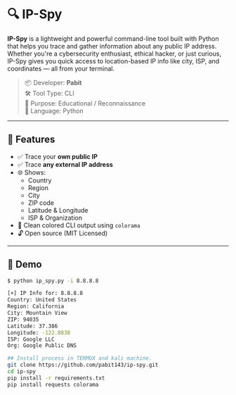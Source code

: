 # 🔍 IP-Spy

**IP-Spy** is a lightweight and powerful command-line tool built with Python that helps you trace and gather information about any public IP address. Whether you're a cybersecurity enthusiast, ethical hacker, or just curious, IP-Spy gives you quick access to location-based IP info like city, ISP, and coordinates — all from your terminal.

> 📦 Developer: **Pabit**  
> 🛠️ Tool Type: CLI  
> 🎯 Purpose: Educational / Reconnaissance  
> 🐍 Language: Python

---

## 🚀 Features

- ✅ Trace your **own public IP**
- ✅ Trace **any external IP address**
- 🌐 Shows:
  - Country
  - Region
  - City
  - ZIP code
  - Latitude & Longitude
  - ISP & Organization
- 🎨 Clean colored CLI output using `colorama`
- 🔓 Open source (MIT Licensed)

---

## 📸 Demo

```bash
$ python ip_spy.py -i 8.8.8.8

[+] IP Info for: 8.8.8.8
Country: United States
Region: California
City: Mountain View
ZIP: 94035
Latitude: 37.386
Longitude: -122.0838
ISP: Google LLC
Org: Google Public DNS

## Install process in TERMUX and kali machine.
git clone https://github.com/pabit143/ip-spy.git
cd ip-spy
pip install -r requirements.txt
pip install requests colorama

